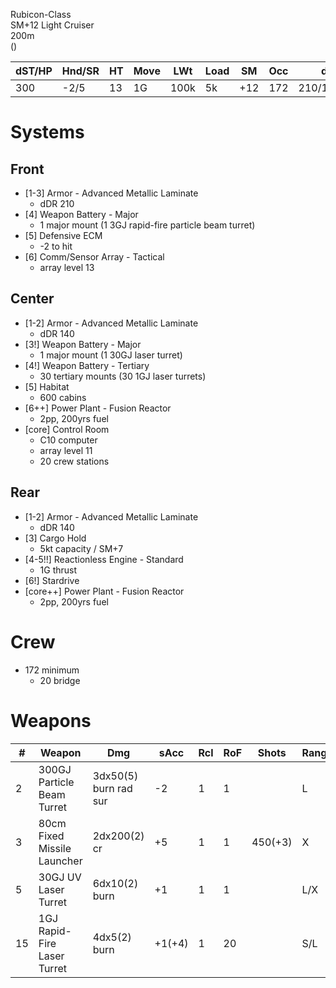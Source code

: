 Rubicon-Class  
SM+12 Light Cruiser  
200m  
()  

| dST/HP | Hnd/SR | HT | Move | LWt | Load | SM | Occ | dDR | Range | Cost |
|--------|--------|----|------|-----|------|----|-----|-----|-------|------|
| 300    | -2/5   | 13 | 1G   |100k | 5k   |+12 | 172 | 210/140/140 | 1 | $8.7B|

Systems
==
Front
--
* [1-3] Armor - Advanced Metallic Laminate
  - dDR 210
* [4] Weapon Battery - Major
  - 1 major mount (1 3GJ rapid-fire particle beam turret)
* [5] Defensive ECM
  - -2 to hit
* [6] Comm/Sensor Array - Tactical
  - array level 13

Center
--
* [1-2] Armor - Advanced Metallic Laminate
  - dDR 140
* [3!] Weapon Battery - Major
  - 1 major mount (1 30GJ laser turret)
* [4!] Weapon Battery - Tertiary
  - 30 tertiary mounts (30 1GJ laser turrets)
* [5] Habitat
  - 600 cabins
* [6++] Power Plant - Fusion Reactor
  - 2pp, 200yrs fuel
* [core] Control Room
  - C10 computer
  - array level 11
  - 20 crew stations

Rear
--
* [1-2] Armor - Advanced Metallic Laminate
  - dDR 140
* [3] Cargo Hold
  - 5kt capacity / SM+7
* [4-5!!] Reactionless Engine - Standard
  - 1G thrust
* [6!] Stardrive
* [core++] Power Plant - Fusion Reactor
  - 2pp, 200yrs fuel

Crew
==
* 172 minimum
  - 20 bridge

Weapons
==
| # | Weapon | Dmg | sAcc | Rcl | RoF | Shots | Range |
|---|--------|-----|------|-----|-----|-------|-------|
| 2 | 300GJ Particle Beam Turret | 3dx50(5) burn rad sur | -2 | 1 | 1 | | L |
| 3 | 80cm Fixed Missile Launcher | 2dx200(2) cr | +5 | 1 | 1 | 450(+3) | X |
| 5 | 30GJ UV Laser Turret | 6dx10(2) burn | +1 | 1 | 1 | | L/X |
|15 | 1GJ Rapid-Fire Laser Turret | 4dx5(2) burn | +1(+4) | 1 | 20 | | S/L |


